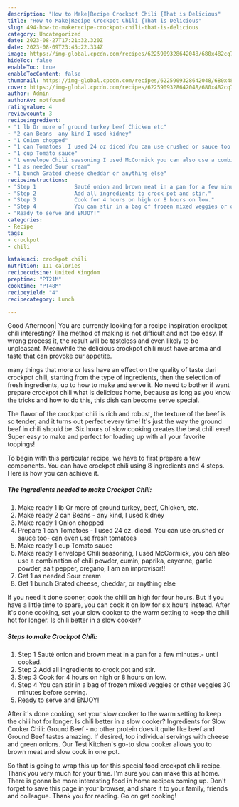 ```yaml
---
description: "How to Make|Recipe Crockpot Chili {That is Delicious"
title: "How to Make|Recipe Crockpot Chili {That is Delicious"
slug: 494-how-to-makerecipe-crockpot-chili-that-is-delicious
category: Uncategorized
date: 2023-08-27T17:21:32.320Z
date: 2023-08-09T23:45:22.334Z
image: https://img-global.cpcdn.com/recipes/6225909328642048/680x482cq70/crockpot-chili-recipe-main-photo.jpg
hideToc: false
enableToc: true
enableTocContent: false
thumbnail: https://img-global.cpcdn.com/recipes/6225909328642048/680x482cq70/crockpot-chili-recipe-main-photo.jpg
cover: https://img-global.cpcdn.com/recipes/6225909328642048/680x482cq70/crockpot-chili-recipe-main-photo.jpg
author: Admin
authorAv: notfound
ratingvalue: 4
reviewcount: 3
recipeingredient:
- "1 lb Or more of ground turkey beef Chicken etc"
- "2 can Beans  any kind I used kidney"
- "1 Onion chopped"
- "1 can Tomatoes  I used 24 oz diced You can use crushed or sauce too can even use fresh tomatoes"
- "1 cup Tomato sauce"
- "1 envelope Chili seasoning I used McCormick you can also use a combination of chili powder cumin paprika cayenne garlic powder salt pepper oregano I am an improvisor"
- "1 as needed Sour cream"
- "1 bunch Grated cheese cheddar or anything else"
recipeinstructions:
- "Step 1            Sauté onion and brown meat in a pan for a few minutes.- until cooked."
- "Step 2            Add all ingredients to crock pot and stir."
- "Step 3            Cook for 4 hours on high or 8 hours on low."
- "Step 4            You can stir in a bag of frozen mixed veggies or other veggies 30 minutes before serving."
- "Ready to serve and ENJOY!"
categories:
- Recipe
tags:
- crockpot
- chili

katakunci: crockpot chili 
nutrition: 111 calories
recipecuisine: United Kingdom
preptime: "PT21M"
cooktime: "PT48M"
recipeyield: "4"
recipecategory: Lunch

---
```



Good Afternoon| You are currently looking for a recipe inspiration crockpot chili interesting? The method of making is not difficult and not too easy. If wrong process it, the result will be tasteless and even likely to be unpleasant. Meanwhile the delicious crockpot chili must have aroma and taste that can provoke our appetite.






many things that more or less have an effect on the quality of taste dari crockpot chili, starting from the type of ingredients, then the selection of fresh ingredients, up to how to make and serve it. No need to bother if want prepare crockpot chili what is delicious home, because as long as you know the tricks and how to do this, this dish can become serve special.


The flavor of the crockpot chili is rich and robust, the texture of the beef is so tender, and it turns out perfect every time! It&#39;s just the way the ground beef in chili should be. Six hours of slow cooking creates the best chili ever! Super easy to make and perfect for loading up with all your favorite toppings!


To begin with this particular recipe, we have to first prepare a few components. You can have crockpot chili using 8 ingredients and 4 steps. Here is how you can achieve it.

<!--inarticleads1-->

##### The ingredients needed to make Crockpot Chili:

1. Make ready 1 lb Or more of ground turkey, beef, Chicken, etc.
1. Make ready 2 can Beans - any kind, I used kidney
1. Make ready 1 Onion chopped
1. Prepare 1 can Tomatoes - I used 24 oz. diced. You can use crushed or sauce too- can even use fresh tomatoes
1. Make ready 1 cup Tomato sauce
1. Make ready 1 envelope Chili seasoning, I used McCormick, you can also use a combination of chili powder, cumin, paprika, cayenne, garlic powder, salt pepper, oregano, I am an improvisor!!
1. Get 1 as needed Sour cream
1. Get 1 bunch Grated cheese, cheddar, or anything else


If you need it done sooner, cook the chili on high for four hours. But if you have a little time to spare, you can cook it on low for six hours instead. After it&#39;s done cooking, set your slow cooker to the warm setting to keep the chili hot for longer. Is chili better in a slow cooker? 

<!--inarticleads2-->

##### Steps to make Crockpot Chili:

1. Step 1            Sauté onion and brown meat in a pan for a few minutes.- until cooked.
1. Step 2            Add all ingredients to crock pot and stir.
1. Step 3            Cook for 4 hours on high or 8 hours on low.
1. Step 4            You can stir in a bag of frozen mixed veggies or other veggies 30 minutes before serving.
1. Ready to serve and ENJOY!

After it&#39;s done cooking, set your slow cooker to the warm setting to keep the chili hot for longer. Is chili better in a slow cooker? Ingredients for Slow Cooker Chili: Ground Beef - no other protein does it quite like beef and Ground Beef tastes amazing. If desired, top individual servings with cheese and green onions. Our Test Kitchen&#39;s go-to slow cooker allows you to brown meat and slow cook in one pot. 

So that is going to wrap this up for this special food crockpot chili recipe. Thank you very much for your time. I'm sure you can make this at home. There is gonna be more interesting food in home recipes coming up. Don't forget to save this page in your browser, and share it to your family, friends and colleague. Thank you for reading. Go on get cooking!
